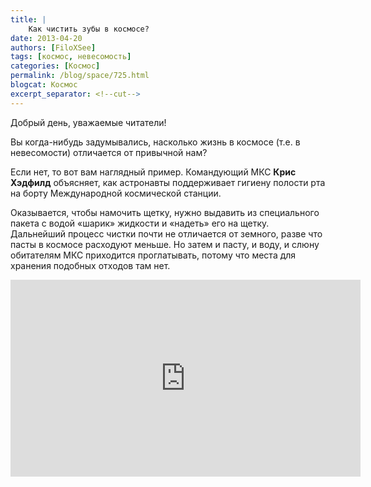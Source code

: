 ```yaml
---
title: |
    Как чистить зубы в космосе?
date: 2013-04-20
authors: [FiloXSee]
tags: [космос, невесомость]
categories: [Космос]
permalink: /blog/space/725.html
blogcat: Космос
excerpt_separator: <!--cut-->
---
```


Добрый день, уважаемые читатели!

Вы когда-нибудь задумывались, насколько жизнь в космосе (т.е. в невесомости) отличается от привычной нам?

Если нет, то вот вам наглядный пример. Командующий МКС **Крис Хэдфилд** объясняет, как астронавты поддерживает гигиену полости рта на борту Международной космической станции.

Оказывается, чтобы намочить щетку, нужно выдавить из специального пакета с водой «шарик» жидкости и «надеть» его на щетку. Дальнейший процесс чистки почти не отличается от земного, разве что пасты в космосе расходуют меньше. Но затем и пасту, и воду, и слюну обитателям МКС приходится проглатывать, потому что места для хранения подобных отходов там нет.

<iframe width="560" height="315" src="http://www.youtube.com/embed/3bCoGC532p8" frameborder="0" allowfullscreen></iframe>
